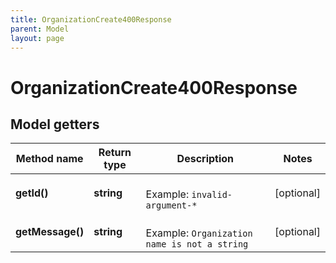 ```yaml
---
title: OrganizationCreate400Response
parent: Model
layout: page
---
```


# OrganizationCreate400Response

## Model getters

Method name | Return type | Description | Notes
------------ | ------------- | ------------- | -------------
**getId()** | **string** |  <br>Example: `invalid-argument-*` | [optional]
**getMessage()** | **string** |  <br>Example: `Organization name is not a string` | [optional]

